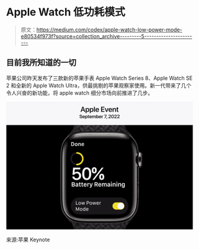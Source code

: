 # Apple Watch 低功耗模式

> 原文：<https://medium.com/codex/apple-watch-low-power-mode-e80534f973f?source=collection_archive---------5----------------------->

## 目前我所知道的一切

苹果公司昨天发布了三款新的苹果手表 Apple Watch Series 8、Apple Watch SE 2 和全新的 Apple Watch Ultra，供最挑剔的苹果观察家使用。新一代带来了几个令人兴奋的新功能，将 apple watch 细分市场向前推进了几步。

![](img/91487768c1a19a545e7a3c7dccb54f82.png)

来源:苹果 Keynote